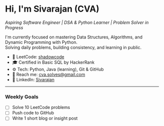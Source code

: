 # Hi, I'm Sivarajan (CVA)

*Aspiring Software Engineer | DSA & Python Learner | Problem Solver in Progress*

I'm currently focused on mastering Data Structures, Algorithms, and Dynamic Programming with Python.  
Solving daily problems, building consistency, and learning in public.

- 🧠 LeetCode: [shadowcode](https://leetcode.com/shadowcode)
- 🎓 Certified in Basic SQL by HackerRank
- ⚙ Tech: Python, Java (learning), Git & GitHub
- 💬 Reach me: [cva.solves@gmail.com](mailto:cva.solves@gmail.com)
- 🔗 LinkedIn: [Sivarajan](https://www.linkedin.com/in/sivarajan-s-448343364)

---

### Weekly Goals
- [ ] Solve 10 LeetCode problems  
- [ ] Push code to GitHub  
- [ ] Write 1 short blog or insight post
